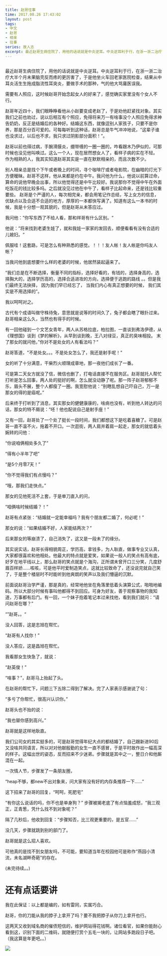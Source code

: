 ```yaml
---
title: 赵哥往事
time: 2017.08.26 17:43:02
layout: post
tags:
- 中文
- 赵哥
- 相亲
- 往事
series: 故人志
excerpt: 最近赵哥生病住院了，用他的话说就是中炎逆耳。中炎逆耳利于行，在浙一浙二治疗大半个月未果脑壳反而疼的更厉害了，于是他坐火车回老家医院检查，结果从中耳炎活生生拖成脂流性耳突炎，要做手术的那种，气的他大骂庸医误我。
---
```

<div style='margin:0 auto;width:0px;height:0px;overflow:hidden;'>
<img src="http://blog.zhangweixiang.com/img/2018-10-23-levi-old-things/levi.jpg" title="微信分享缩略图" width='700'>
</div>

最近赵哥生病住院了，用他的话说就是中炎逆耳。中炎逆耳利于行，在浙一浙二治疗大半个月未果脑壳反而疼的更厉害了，于是他坐火车回老家医院检查，结果从中耳炎活生生拖成脂流性耳突炎，要做手术的那种，气的他大骂庸医误我。

需要有人照应，这时候赵哥开始念起女人的好来了，感觉确实家里没有个女人不行。

赵哥年近四十，我们眼睁睁看他从小赵要变成老赵了，于是劝他赶紧找对象。其实我们之前也劝过，说以后相互有个照应，免得将来万一有啥事没个人照应免得求神告奶奶，反正是结婚后的各种好。结婚这东西，就像逗别人家孩子，只要不是你养，那是百分百可爱的。可每每听到这种话，赵哥总是牛气冲冲地说，“这辈子谁也没求过，以后也不求，我只求过阴影部分面积！”。

赵哥以前也得过病，手腕滑膜炎，绷带缠的一圈一圈的，咋看跟木乃伊似的，可那时候也没见他叫唤过。这么一个人，现在居然想女人了，看样子病的实在不轻。
作为相熟的人，我其实知道赵哥其实是一直在默默相亲的，而且次数不少。

别人相亲总是找个下午或者晚上的时间，寻个咖啡厅或者电影院，在幽暗的灯光下方便暧昧。赵哥不这样，他从来都是约在中午。我问他为什么，他说以前算过命，算命的说他早晚会出事，所以他觉得还是中午比较好。我说那你不觉得中午在外面吃饭花的钱比较多吗。之后就没见过他在中午了，看样子比起命来，还是钱比较重要些。
赵哥是个严谨的人，每次相完亲，都会用笔记作总结，写上女方的信息，优缺点以及合适不合适的地方，厚厚的一本都快写满了。知道有这么一本书的时候，我是十分想一观其貌的，但是赵哥从未答应过。

我问他：”你写东西了不给人看，那和祥哥有什么区别。“

他说：”将来找到老婆生娃了，就和我娃一家家的发回去，顺便看看有没有合适的儿媳妇。“

佩服哇！这套路，可是怎么有种熟悉的感觉。！！！友人帐！友人帐是你吗友人帐？

当我问他到底想要什么样的老婆的时候，他居然装起逼来了。

“我们总是在不断选择，衡量不同的指标，选择好看的，有钱的，选择身高的，选择胸大的，选择学历高的，选择合适进攻的方向，选择便于逃跑的路线 。。但是我们最终无法抉择， 因为我们早已经忘了， 当我们内心有真正想要的时候， 我们其实是不用选择的”。

我以呵呵对之。


古代有个成语叫做守株待兔，意思就是说等的时间久了，兔子都会瞎了眼扑过来。赵哥相亲这么久，当然也有得手的时候。

有一回他碰到一个文艺女青年，两人从苏格拉底，柏拉图，一直谈到弗洛伊德，从《理想国》谈到《梦的解析》，从早到谈到晚，王八对绿豆，真正的臭味相投。
末了那女的就问他，”你对不是处女的人有看法吗？“

赵哥答道，"不是处女。。。不是处女怎么了，我还是射手呢！"

女的听了十分满意，干柴烈火顺理成章地，那一夜他们成长了一番。

可是第二天女方就没了信，微信也删了，打电话直接不在服务区。赵哥就托人帮忙打听是怎么回事，两人处的挺好的啊，怎么就没动静了呢。那一阵子赵哥郁郁不乐，眉头不展，整个人都瘦了一圈。我宽慰他说：“别瞎乱想自己吓自己，万一是那女的得的是癌呢。”

后来终于打听到了消息，其实那女的健健康康的，啥病也没有，听到他人转达的问话，那女的特不屑说：“呸！他也配说自己是射手座！”

 
又有一回，赵哥处了一个处了挺长一段时间，我们都想这下是吃着喜糖了。可是赵哥一直不温不火，拖着不开口。一次逛街，两人肩并着肩一起走，那女的就低着头婉转的问他：

“你说咱俩相处多久了”

“得有小半年了吧”

“是5个月零7天！”

“你不觉得我们有点慢吗？”

“哦，那我们走快点。”

那女的见他死活不上套，于是单刀直入的问，

“咱俩啥时候结婚？！” 

赵哥有点紧张：“结婚就一定能幸福吗？我有个朋友都二婚了，何必呢！” 

那女的说：“如果结婚不好，人家能结两次？”

后来那女的等崩溃了，自己消失了，这又是一段未了的缘分。

其实说实话，赵哥长得相貌周正，学历高，拿钱多，为人耿直，做事专业又认真，大家都很喜欢和他相处。他最大的特点就是爱笑，如果说一般人的笑点有高有底，好歹在地平线以上，那么赵哥的笑点就是个海沟，正所谓未曾开口三分笑，几度舒眉百样娇......咳咳，可是他平时爱制造笑点，这就比较致命了，还没说完就自己笑了，于是整个楼层时不时能听到他爽朗的笑声以及我们懵逼的沉默。

前面说赵哥治学严谨，那是真的，经常地他坐在角落里低着头演算公式，啪啪地编码。所以大部分时候有事叫他都得不到回应。可身为好友，善于观察事物的我知道，万事都有后门。有一回，一个妹子抱着笔记本过来找他，看到我们就问：“请问赵哥在哪？”

“”赵哥。。“

没人回答，这是志旭在帮忙。

“赵哥有人找你！”

没人答应，这是昌旭在帮忙。

我看那女生快急了，就说：

“赵英俊！”

“啥事？”，赵哥马上抬起了头。

在赵哥的帮忙下，问题三下五除二得到了解决。完了人家表示感谢说了句：

“多亏了你帮忙，很高兴认识你。” 

赵哥头也不抬的说：

“我也替你感到高兴。”

赵哥就是这样地耿直。

我们公司女的其实挺多的，可是赵哥觉得年纪大点的都结婚了，自己跟新进90后又没啥共同语言，所以对对他献殷勤的女生一直不感冒，于是平时故作出一幅高深的样子。这幅出世的姿态，反而招来不少迷弟。步骤就是其中之一，整日介和他厮混在一起。

一次情人节，步骤发了一条朋友圈，

“heap不够，都new不出对象来，问大家有没有好的内存条推荐一下……” 

这下招来了赵哥的回复，“呵呵，死肥宅”

“有你这么说话的吗，你不也是单身狗？” 步骤被揭老底了有点恼羞成怒，“我三观正，正青葱，凭什么找不到对象呢？” 

隔了几秒后，他收到回复：“步骤知否，比三观更重要的，是五官……”

没几天，步骤就跳到别的部门了。

赵哥就是这么招人喜欢。


可他真的是找不到女朋友吗，不可能，要知道当年在校园他可是称作“燕园小清流，未名湖畔奇葩”的存在。

(未完待续。。)




# 还有点话要讲

我在此保证：以上都是编的，如有雷同，实属巧合。

赵哥，你的刀能从我的脖子上拿开了吗？要不我把脖子从你刀上拿开也行。

这两天又收到域名商的催债短信的，维护网站得花钱啊。诸位看官，如果你能耐心看到这，识别下面的二维码，就随便打赏个五毛一块的，让网站多跑段日子吧。（我这算是年更吧。。）

<img class="book-img" src="{{ site.loadingImg }}" data-src="http://blog.zhangweixiang.com/img/mm_facetoface_collect_qrcode_1455414545364.png" />




